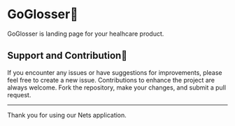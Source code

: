 # GoGlosser🦠
GoGlosser is landing page for your healhcare product.

## Support and Contribution🙌
If you encounter any issues or have suggestions for improvements, please feel free to create a new issue. Contributions to enhance the project are always welcome. Fork the repository, make your changes, and submit a pull request.

***
Thank you for using our Nets application.

